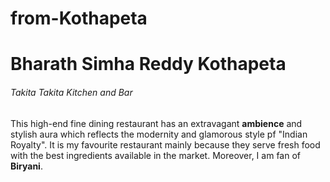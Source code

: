 # from-Kothapeta
# Bharath Simha Reddy Kothapeta
###### Takita Takita Kitchen and Bar
This  high-end fine dining restaurant has an extravagant **ambience** and stylish aura which reflects the modernity and glamorous style pf "Indian Royalty". It is my favourite restaurant mainly because they serve fresh food with the best ingredients available in the market. Moreover, I am fan of **Biryani**.